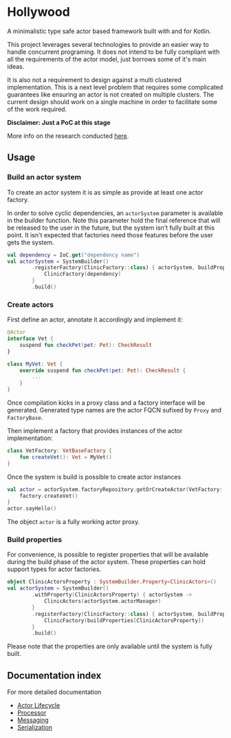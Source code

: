 # Hollywood

A minimalistic type safe actor based framework built with and for Kotlin.

This project leverages several technologies to provide an easier way to handle concurrent programing. 
It does not intend to be fully compliant with all the requirements of the actor model, just borrows some of it's main ideas.

It is also not a requirement to design against a multi clustered implementation. 
This is a next level problem that requires some complicated guarantees like ensuring an actor is not created on multiple clusters. 
The current design should work on a single machine in order to facilitate some of the work required.

**Disclaimer: Just a PoC at this stage**

More info on the research conducted [here](./doc/research/README.md).

## Usage

### Build an actor system

To create an actor system it is as simple as provide at least one actor factory. 

In order to solve cyclic dependencies, an `actorSystem` parameter is available in the builder
function. Note this parameter hold the final reference that will be released to the user in the future,
but the system isn't fully built at this point. It isn't expected that factories need those
features before the user gets the system.

```kotlin
val dependency = IoC.get("dependency name")
val actorSystem = SystemBuilder()
        .registerFactory(ClinicFactory::class) { actorSystem, buildProperties ->
            ClinicFactory(dependency)
        }
        .build()
```

### Create actors

First define an actor, annotate it accordingly and implement it:
```kotlin
@Actor
interface Vet {
    suspend fun checkPet(pet: Pet): CheckResult
}

class MyVet: Vet {
    override suspend fun checkPet(pet: Pet): CheckResult {
        ...
    }
}
```

Once compilation kicks in a proxy class and a factory interface will be generated. Generated type names are the
actor FQCN sufixed by `Proxy` and `FactoryBase`.

Then implement a factory that provides instances of the actor implementation:
```kotlin
class VetFactory: VetBaseFactory {
    fun createVet(): Vet = MyVet()
}
```

Once the system is build is possible to create actor instances
```kotlin
val actor = actorSystem.factoryRepository.getOrCreateActor(VetFactory::class) { factory ->
    factory.createVet()
}
actor.sayHello()
```
The object `actor` is a fully working actor proxy.

### Build properties

For convenience, is possible to register properties that will be available during the build
phase of the actor system. These properties can hold support types for actor factories.

```kotlin
object ClinicActorsProperty : SystemBuilder.Property<ClinicActors>()
val actorSystem = SystemBuilder()
        .withProperty(ClinicActorsProperty) { actorSystem ->
            ClinicActors(actorSystem.actorManager)
        }
        .registerFactory(ClinicFactory::class) { actorSystem, buildProperties ->
            ClinicFactory(buildProperties[ClinicActorsProperty])
        }
        .build()
```

Please note that the properties are only available until the system is fully built.

## Documentation index

For more detailed documentation

- [Actor Lifecycle](doc/ActorLifecycle.md)
- [Processor](doc/Processor.md)
- [Messaging](doc/Messaging.md)
- [Serialization](doc/Serialization.md)
